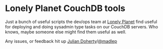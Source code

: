 Lonely Planet CouchDB tools
===========================

Just a bunch of useful scripts the dev/ops team at [Lonely Planet](http://www.lonelyplanet.com) find useful for deploying and doing sysadmin type tasks on our CouchDB servers. Who knows, maybe someone else might find them useful as well.

Any issues, or feedback hit up [Julian Doherty](mailto:julian.doherty@lonelyplanet.com.au)/[@madlep](http://twitter.com/madlep)